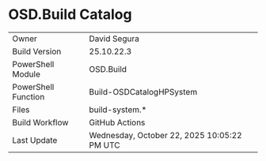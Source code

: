 ﻿# OSD.Build Catalog

| | |
|-|-|
| Owner | David Segura |
| Build Version | 25.10.22.3 |
| PowerShell Module | OSD.Build |
| PowerShell Function | Build-OSDCatalogHPSystem |
| Files | build-system.* |
| Build Workflow | GitHub Actions |
| Last Update | Wednesday, October 22, 2025 10:05:22 PM UTC |
